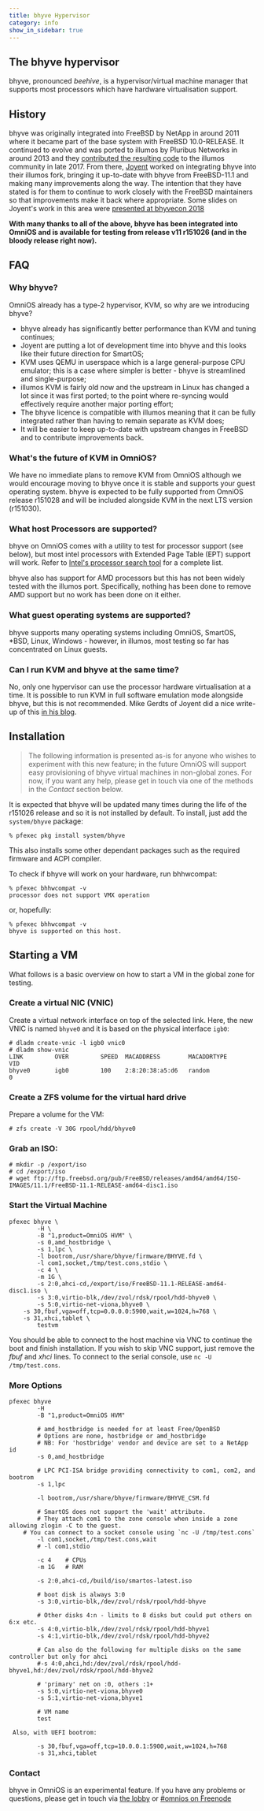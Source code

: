 ```yaml
---
title: bhyve Hypervisor
category: info
show_in_sidebar: true
---
```


## The bhyve hypervisor

bhyve, pronounced _beehive_, is a hypervisor/virtual machine manager that
supports most processors which have hardware virtualisation support.

## History

bhyve was originally integrated into FreeBSD by NetApp in around 2011 where it
became part of the base system with FreeBSD 10.0-RELEASE. It continued to
evolve and was ported to illumos by Pluribus Networks in around 2013 and they
[contributed the resulting code](https://illumos.topicbox.com/groups/developer/Taf050a88c2f91ba3-M3ef6d369c99010b186c44f49)
to the illumos community in late 2017.
From there, [Joyent](https://www.joyent.com/) worked on integrating bhyve
into their illumos fork, bringing it up-to-date with bhyve from FreeBSD-11.1
and making many improvements along the way. The intention that they have
stated is for them to continue to work closely with the FreeBSD maintainers so
that improvements make it back where appropriate. Some slides on Joyent's work
in this area were
[presented at bhyvecon 2018](https://www.youtube.com/watch?v=90ihmO281GE)

**With many thanks to all of the above, bhyve has been integrated into OmniOS
and is available for testing from release v11 r151026 (and in the
bloody release right now).**

## FAQ

### Why bhyve?

OmniOS already has a type-2 hypervisor, KVM, so why are we introducing
bhyve?

* bhyve already has significantly better performance than KVM and tuning
  continues;
* Joyent are putting a lot of development time into bhyve and this looks like
  their future direction for SmartOS;
* KVM uses QEMU in userspace which is a large general-purpose CPU emulator;
  this is a case where simpler is better - bhyve is streamlined and
  single-purpose;
* illumos KVM is fairly old now and the upstream in Linux has changed a lot
  since it was first ported; to the point where re-syncing would effectively
  require another major porting effort;
* The bhyve licence is compatible with illumos meaning that it can be
  fully integrated rather than having to remain separate as KVM does;
* It will be easier to keep up-to-date with upstream changes in FreeBSD
  and to contribute improvements back.

### What's the future of KVM in OmniOS?

We have no immediate plans to remove KVM from OmniOS although we would
encourage moving to bhyve once it is stable and supports your guest
operating system. bhyve is expected to be fully supported from OmniOS
release r151028 and will be included alongside KVM in the next LTS version
(r151030).

### What host Processors are supported?

bhyve on OmniOS comes with a utility to test for processor support (see below),
but most intel processors with Extended Page Table (EPT) support will work.
Refer to [Intel's processor search tool](https://ark.intel.com/Search/FeatureFilter?productType=processors&ExtendedPageTables=true) for a complete list.

bhyve also has support for AMD processors but this has not been widely tested
with the illumos port. Specifically, nothing has been done to remove AMD
support but no work has been done on it either.

### What guest operating systems are supported?

bhyve supports many operating systems including OmniOS, SmartOS, \*BSD, Linux,
Windows - however, in illumos, most testing so far has concentrated on Linux
guests.

### Can I run KVM and bhyve at the same time?

No, only one hypervisor can use the processor hardware virtualisation
at a time. It is possible to run KVM in full software emulation mode
alongside bhyve, but this is not recommended.
Mike Gerdts of Joyent did a nice write-up of this
[in his blog](https://mgerdts.github.io/2018/03/20/bhyve-kvm-mutual-exclusion.html).

## Installation

> The following information is presented as-is for anyone who wishes to
> experiment with this new feature; in the future OmniOS will support easy
> provisioning of bhyve virtual machines in non-global zones.
> For now, if you want any help, please get in touch via one of the methods
> in the _Contact_ section below.

It is expected that bhyve will be updated many times during the life of
the r151026 release and so it is not installed by default. To install, just
add the `system/bhyve` package:

```
% pfexec pkg install system/bhyve
```

This also installs some other dependant packages such as the required firmware
and ACPI compiler.

To check if bhyve will work on your hardware, run bhhwcompat:

```
% pfexec bhhwcompat -v
processor does not support VMX operation
```

or, hopefully:
```
% pfexec bhhwcompat -v
bhyve is supported on this host.
```

## Starting a VM

What follows is a basic overview on how to start a VM in the global zone
for testing.

### Create a virtual NIC (VNIC)

Create a virtual network interface on top of the selected link. Here, the
new VNIC is named `bhyve0` and it is based on the physical interface `igb0`:

```
# dladm create-vnic -l igb0 vnic0
# dladm show-vnic
LINK         OVER         SPEED  MACADDRESS        MACADDRTYPE         VID
bhyve0       igb0         100    2:8:20:38:a5:d6   random              0
```

### Create a ZFS volume for the virtual hard drive

Prepare a volume for the VM:

```
# zfs create -V 30G rpool/hdd/bhyve0
```

### Grab an ISO:

```
# mkdir -p /export/iso
# cd /export/iso
# wget ftp://ftp.freebsd.org/pub/FreeBSD/releases/amd64/amd64/ISO-IMAGES/11.1/FreeBSD-11.1-RELEASE-amd64-disc1.iso
```

### Start the Virtual Machine

```
pfexec bhyve \
        -H \
        -B "1,product=OmniOS HVM" \
        -s 0,amd_hostbridge \
        -s 1,lpc \
        -l bootrom,/usr/share/bhyve/firmware/BHYVE.fd \
        -l com1,socket,/tmp/test.cons,stdio \
        -c 4 \
        -m 1G \
        -s 2:0,ahci-cd,/export/iso/FreeBSD-11.1-RELEASE-amd64-disc1.iso \
        -s 3:0,virtio-blk,/dev/zvol/rdsk/rpool/hdd-bhyve0 \
        -s 5:0,virtio-net-viona,bhyve0 \
	-s 30,fbuf,vga=off,tcp=0.0.0.0:5900,wait,w=1024,h=768 \
	-s 31,xhci,tablet \
        testvm
```

You should be able to connect to the host machine via VNC to continue the
boot and finish installation. If you wish to skip VNC support, just remove
the _fbuf_ and _xhci_ lines. To connect to the serial console, use
`nc -U /tmp/test.cons`.

### More Options

```
pfexec bhyve
        -H
        -B "1,product=OmniOS HVM"
        
        # amd_hostbridge is needed for at least Free/OpenBSD
        # Options are none, hostbridge or amd_hostbridge
        # NB: For 'hostbridge' vendor and device are set to a NetApp id
        -s 0,amd_hostbridge
        
        # LPC PCI-ISA bridge providing connectivity to com1, com2, and bootrom
        -s 1,lpc
        
        -l bootrom,/usr/share/bhyve/firmware/BHYVE_CSM.fd
        
        # SmartOS does not support the 'wait' attribute.
        # They attach com1 to the zone console when inside a zone allowing zlogin -C to the guest.
	# You can connect to a socket console using `nc -U /tmp/test.cons`
        -l com1,socket,/tmp/test.cons,wait
        # -l com1,stdio
        
        -c 4    # CPUs
        -m 1G   # RAM
        
        -s 2:0,ahci-cd,/build/iso/smartos-latest.iso
       
        # boot disk is always 3:0
        -s 3:0,virtio-blk,/dev/zvol/rdsk/rpool/hdd-bhyve
        
        # Other disks 4:n - limits to 8 disks but could put others on 6:x etc.
        -s 4:0,virtio-blk,/dev/zvol/rdsk/rpool/hdd-bhyve1
        -s 4:1,virtio-blk,/dev/zvol/rdsk/rpool/hdd-bhyve2
        
        # Can also do the following for multiple disks on the same controller but only for ahci
        #-s 4:0,ahci,hd:/dev/zvol/rdsk/rpool/hdd-bhyve1,hd:/dev/zvol/rdsk/rpool/hdd-bhyve2
        
        # 'primary' net on :0, others :1+
        -s 5:0,virtio-net-viona,bhyve0
        -s 5:1,virtio-net-viona,bhyve1
        
        # VM name
        test
        
 Also, with UEFI bootrom:
 
        -s 30,fbuf,vga=off,tcp=10.0.0.1:5900,wait,w=1024,h=768
        -s 31,xhci,tablet
```

### Contact

bhyve in OmniOS is an experimental feature. If you have any problems or
questions, please get in touch via
[the lobby](https://gitter.im/omniosorg/Lobby) or
[#omnios on Freenode](http://webchat.freenode.net?randomnick=1&channels=%23omnios&uio=d4)

